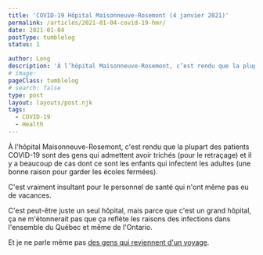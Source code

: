 ```yaml
---
title: 'COVID-19 Hôpital Maisonneuve-Rosemont (4 janvier 2021)'
permalink: /articles/2021-01-04-covid-19-hmr/
date: 2021-01-04
postType: tumblelog
status: 1

author: Long
description: 'À l’hôpital Maisonneuve-Rosemont, c’est rendu que la plupart des patients COVID-19 sont des gens qui admettent avoir trichés (pour le retraçage) et il y a beaucoup de cas dont ce sont les enfants qui infectent les adultes (une bonne raison pour garder les écoles fermées).'
# image:
pageClass: tumblelog
# search: false
type: post
layout: layouts/post.njk
tags:
  - COVID-19
  - Health
---
```


À l'hôpital Maisonneuve-Rosemont, c'est rendu que la plupart des patients COVID-19 sont des gens qui admettent avoir trichés (pour le retraçage) et il y a beaucoup de cas dont ce sont les enfants qui infectent les adultes (une bonne raison pour garder les écoles fermées).

C'est vraiment insultant pour le personnel de santé qui n'ont même pas eu de vacances.

C'est peut-être juste un seul hôpital, mais parce que c'est un grand hôpital, ça ne m'étonnerait pas que ça reflète les raisons des infections dans l'ensemble du Québec et même de l'Ontario.

Et je ne parle même pas <a href="https://www.tvanouvelles.ca/2021/01/03/retour-de-voyage--deja-des-contacts-des-latterrissage" target="_blank">des gens qui reviennent d'un voyage</a>.
